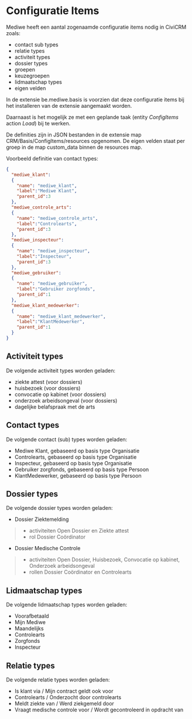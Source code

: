 # Configuratie Items
Mediwe heeft een aantal zogenaamde configuratie items nodig in CiviCRM zoals:

* contact sub types
* relatie types
* activiteit types
* dossier types
* groepen
* keuzegroepen
* lidmaatschap types
* eigen velden

In de extensie be.mediwe.basis is voorzien dat deze configuratie items bij het installeren van de extensie aangemaakt worden.

Daarnaast is het mogelijk ze met een geplande taak (entity *ConfigItems* action *Load*) bij te werken.

De definities zijn in JSON bestanden in de extensie map CRM/Basis/ConfigItems/resources opgenomen. De eigen velden staat per groep in de map custom_data binnen de resources map.

Voorbeeld definitie van contact types:

```json
{
  "mediwe_klant":
  {
    "name": "mediwe_klant",
    "label":"Mediwe Klant",
    "parent_id":3
  },
  "mediwe_controle_arts":
  {
    "name": "mediwe_controle_arts",
    "label":"Controlearts",
    "parent_id":3
  },
  "mediwe_inspecteur":
  {
    "name": "mediwe_inspecteur",
    "label":"Inspecteur",
    "parent_id":3
  },
  "mediwe_gebruiker":
  {
    "name": "mediwe_gebruiker",
    "label":"Gebruiker zorgfonds",
    "parent_id":1
  },
  "mediwe_klant_medewerker":
  {
    "name": "mediwe_klant_medewerker",
    "label":"KlantMedewerker",
    "parent_id":1
  }
}
```

## Activiteit types
De volgende activiteit types worden geladen:

* ziekte attest (voor dossiers)
* huisbezoek (voor dossiers)
* convocatie op kabinet (voor dossiers)
* onderzoek arbeidsongeval (voor dossiers)
* dagelijke belafspraak met de arts

## Contact types
De volgende contact (sub) types worden geladen:

* Mediwe Klant, gebaseerd op basis type Organisatie
* Controlearts, gebaseerd op basis type Organisatie
* Inspecteur, gebaseerd op basis type Organisatie
* Gebruiker zorgfonds, gebaseerd op basis type Persoon
* KlantMedewerker, gebaseerd op basis type Persoon

## Dossier types
De volgende dossier types worden geladen:

* Dossier Ziektemelding
>* activiteiten Open Dossier en Ziekte attest
>* rol Dossier Coördinator

* Dossier Medische Controle
>* activiteiten Open Dossier, Huisbezoek, Convocatie op kabinet, Onderzoek arbeidsongeval
>* rollen Dossier Coördinator en Controlearts

## Lidmaatschap types
De volgende lidmaatschap types worden geladen:

* Voorafbetaald
* Mijn Mediwe
* Maandelijks
* Controlearts
* Zorgfonds
* Inspecteur

## Relatie types
De volgende relatie types worden geladen:

* Is klant via / Mijn contract geldt ook voor
* Controlearts / Onderzocht door controlearts
* Meldt ziekte van / Werd ziekgemeld door
* Vraagt medische controle voor / Wordt gecontroleerd in opdracht van


